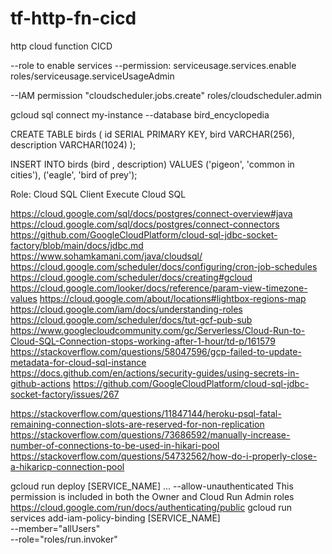# tf-http-fn-cicd
http cloud function CICD

--role to enable services 
--permission: serviceusage.services.enable
roles/serviceusage.serviceUsageAdmin

--IAM permission "cloudscheduler.jobs.create"
roles/cloudscheduler.admin

gcloud sql connect my-instance --database bird_encyclopedia

CREATE TABLE birds (
  id SERIAL PRIMARY KEY,
  bird VARCHAR(256),
  description VARCHAR(1024)
);


INSERT INTO birds (bird , description) VALUES 
('pigeon', 'common in cities'),
('eagle', 'bird of prey');

Role: Cloud SQL Client 
Execute Cloud SQL

https://cloud.google.com/sql/docs/postgres/connect-overview#java
https://cloud.google.com/sql/docs/postgres/connect-connectors
https://github.com/GoogleCloudPlatform/cloud-sql-jdbc-socket-factory/blob/main/docs/jdbc.md
https://www.sohamkamani.com/java/cloudsql/
https://cloud.google.com/scheduler/docs/configuring/cron-job-schedules
https://cloud.google.com/scheduler/docs/creating#gcloud
https://cloud.google.com/looker/docs/reference/param-view-timezone-values
https://cloud.google.com/about/locations#lightbox-regions-map
https://cloud.google.com/iam/docs/understanding-roles
https://cloud.google.com/scheduler/docs/tut-gcf-pub-sub
https://www.googlecloudcommunity.com/gc/Serverless/Cloud-Run-to-Cloud-SQL-Connection-stops-working-after-1-hour/td-p/161579
https://stackoverflow.com/questions/58047596/gcp-failed-to-update-metadata-for-cloud-sql-instance
https://docs.github.com/en/actions/security-guides/using-secrets-in-github-actions
https://github.com/GoogleCloudPlatform/cloud-sql-jdbc-socket-factory/issues/267

https://stackoverflow.com/questions/11847144/heroku-psql-fatal-remaining-connection-slots-are-reserved-for-non-replication
https://stackoverflow.com/questions/73686592/manually-increase-number-of-connections-to-be-used-in-hikari-pool
https://stackoverflow.com/questions/54732562/how-do-i-properly-close-a-hikaricp-connection-pool

gcloud run deploy [SERVICE_NAME] ... --allow-unauthenticated
This permission is included in both the Owner and Cloud Run Admin roles
https://cloud.google.com/run/docs/authenticating/public
  gcloud run services add-iam-policy-binding [SERVICE_NAME] \
    --member="allUsers" \
    --role="roles/run.invoker"
